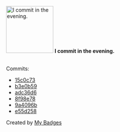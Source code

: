 <img src="https://my-badges.github.io/my-badges/evening-commits.png" alt="I commit in the evening." title="I commit in the evening." width="128">
<strong>I commit in the evening.</strong>
<br><br>

Commits:

- <a href="https://github.com/ccamel/erlang-event-sourcing-xp/commit/15c0c735e9fd682fa3bec8977ea910101c40014e">15c0c73</a>
- <a href="https://github.com/ccamel/erlang-event-sourcing-xp/commit/b3e0b59f775f70b2addc66eb55512329d93430a8">b3e0b59</a>
- <a href="https://github.com/ccamel/playground-protoactor.go/commit/adc36d61a214a9a489d6cfdb55a84f872972266b">adc36d6</a>
- <a href="https://github.com/ccamel/chez-ccamel/commit/8f98e78b12c6bbc9e45fd299787d502c8775b8f6">8f98e78</a>
- <a href="https://github.com/ccamel/chez-ccamel/commit/9a4096b8eae28587a5e1780de18045b5ce3db7fd">9a4096b</a>
- <a href="https://github.com/ccamel/chez-ccamel/commit/e55d2582801296bfc3b43405ad0078ac6725fd93">e55d258</a>


Created by <a href="https://github.com/my-badges/my-badges">My Badges</a>